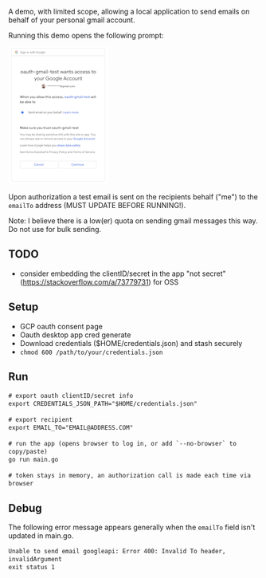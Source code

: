 A demo, with limited scope, allowing a local application to send emails on behalf of your personal gmail account.

Running this demo opens the following prompt:

![](img/oauth-consent.png)

Upon authorization a test email is sent on the recipients behalf ("me") to the `emailTo` address (MUST UPDATE BEFORE RUNNING!).

Note: I believe there is a low(er) quota on sending gmail messages this way. Do not use for bulk sending.

## TODO

- consider embedding the clientID/secret in the app "not secret" (https://stackoverflow.com/a/73779731) for OSS

## Setup

- GCP oauth consent page
- Oauth desktop app cred generate
- Download credentials ($HOME/credentials.json) and stash securely
- `chmod 600 /path/to/your/credentials.json`

## Run

```
# export oauth clientID/secret info
export CREDENTIALS_JSON_PATH="$HOME/credentials.json"

# export recipient
export EMAIL_TO="EMAIL@ADDRESS.COM"

# run the app (opens browser to log in, or add `--no-browser` to copy/paste)
go run main.go

# token stays in memory, an authorization call is made each time via browser
```

## Debug

The following error message appears generally when the `emailTo` field isn't updated in main.go.

```
Unable to send email googleapi: Error 400: Invalid To header, invalidArgument
exit status 1
```